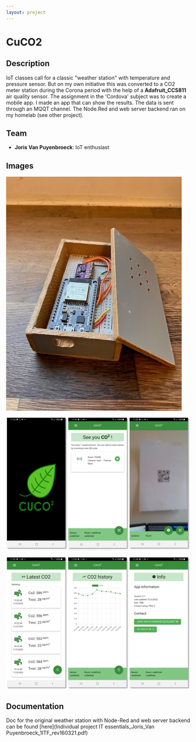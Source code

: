 ```yaml
--- 
layout: project
---
```


# CuCO2

## Description
IoT classes call for a classic "weather station" with temperature and pressure sensor. But on my own initiative this was converted to a CO2 meter station during the Corona period with the help of a **Adafruit_CCS811** air quality sensor. The assignment in the 'Cordova' subject was to create a mobile app. I made an app that can show the results. The data is sent through an MQQT channel. The Node.Red and web server backend ran on my homelab (see other project).
## Team
- **Joris Van Puyenbroeck**: IoT enthusiast

## Images

![The Co-meter](esp_adafruit.jpg)

![CuCO2](screenshot123.png)

![CuCO2](screenshot456.png)



## Documentation

Doc for the original weather station with Node-Red and web server backend can be found [here](Individual project IT essentials_Joris_Van Puyenbroeck_1ITF_rev160321.pdf)
